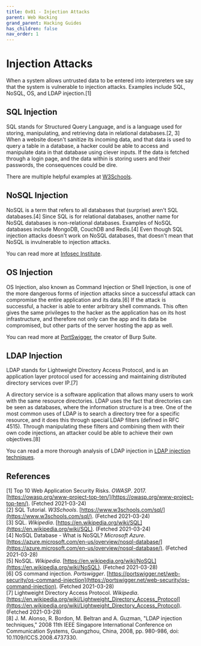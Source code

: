 ```yaml
---
title: 0x01 - Injection Attacks
parent: Web Hacking
grand_parent: Hacking Guides
has_children: false
nav_order: 1
---
```


# Injection Attacks
When a system allows untrusted data to be entered into interpreters we say that the system is vulnerable to injection attacks. Examples include SQL, NoSQL, OS, and LDAP injection.[1]

## SQL Injection
SQL stands for Structured Query Language, and is a language used for storing, manipulating, and retrieving data in relational databases.[2, 3] When a website doesn't sanitize its incoming data, and that data is used to query a table in a database, a hacker could be able to access and manipulate data in that database using clever inputs. If the data is fetched through a login page, and the data within is storing users and their passwords, the consequences could be dire.

There are multiple helpful examples at [W3Schools](https://www.w3schools.com/sql/sql_injection.asp).

## NoSQL Injection
NoSQL is a term that refers to all databases that (surprise) aren't SQL databases.[4] Since SQL is for relational databases, another name for NoSQL databases is non-relational databases. Examples of NoSQL databases include MongoDB, CouchDB and Redis.[4] Even though SQL injection attacks doesn't work on NoSQL databases, that doesn't mean that NoSQL is invulnerable to injection attacks.

You can read more at [Infosec Institute](https://resources.infosecinstitute.com/topic/what-is-nosql-injection/).

## OS Injection
OS Injection, also known as Command Injection or Shell Injection, is one of the more dangerous forms of injection attacks since a successful attack can compromise the entire application and its data.[6] If the attack is successful, a hacker is able to enter arbitrary shell commands. This often gives the same privileges to the hacker as the application has on its host infrastructure, and therefore not only can the app and its data be compromised, but other parts of the server hosting the app as well.

You can read more at [PortSwigger](https://portswigger.net/web-security/os-command-injection), the creator of Burp Suite.

## LDAP Injection
LDAP stands for Lightweight Directory Access Protocol, and is an application layer protocol used for accessing and maintaining distributed directory services over IP.[7]

A directory service is a software application that allows many users to work with the same resource directories.
LDAP uses the fact that directories can be seen as databases, where the information structure is a tree. One of the most common uses of LDAP is to search a directory tree for a specific resource, and it does this through special LDAP filters (defined in RFC 4515). Through manipulating these filters and combining them with their own code injections, an attacker could be able to achieve their own objectives.[8]

You can read a more thorough analysis of LDAP injection in [LDAP injection techniques](https://www.researchgate.net/publication/224366575_LDAP_injection_techniques).

## References
[1] Top 10 Web Application Security Risks. *OWASP*. 2017. [https://owasp.org/www-project-top-ten/](https://owasp.org/www-project-top-ten/). (Fetched 2021-03-24)<br>
[2] SQL Tutorial. *W3Schools*. [https://www.w3schools.com/sql/](https://www.w3schools.com/sql/). (Fetched 2021-03-24)<br>
[3] SQL. *Wikipedia*. [https://en.wikipedia.org/wiki/SQL](https://en.wikipedia.org/wiki/SQL). (Fetched 2021-03-24)<br>
[4] NoSQL Database - What is NoSQL? *Microsoft Azure*. [https://azure.microsoft.com/en-us/overview/nosql-database/](https://azure.microsoft.com/en-us/overview/nosql-database/). (Fetched 2021-03-28)<br>
[5] NoSQL. *Wikipedia*. [https://en.wikipedia.org/wiki/NoSQL](https://en.wikipedia.org/wiki/NoSQL). (Fetched 2021-03-28)<br>
[6] OS command injection. *Portswigger*. [https://portswigger.net/web-security/os-command-injection](https://portswigger.net/web-security/os-command-injection). (Fetched 2021-03-28)<br>
[7] Lightweight Directory Access Protocol. *Wikipedia*. [https://en.wikipedia.org/wiki/Lightweight_Directory_Access_Protocol](https://en.wikipedia.org/wiki/Lightweight_Directory_Access_Protocol). (Fetched 2021-03-28)<br>
[8] J. M. Alonso, R. Bordon, M. Beltran and A. Guzman, "LDAP injection techniques," 2008 11th IEEE Singapore International Conference on Communication Systems, Guangzhou, China, 2008, pp. 980-986, doi: 10.1109/ICCS.2008.4737330.<br>